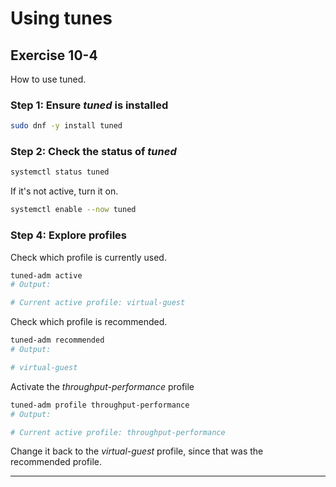 # Using tunes
## Exercise 10-4
How to use tuned.

### Step 1: Ensure *tuned* is installed

```bash
sudo dnf -y install tuned
```

### Step 2: Check the status of *tuned*

```bash
systemctl status tuned
```

If it's not active, turn it on.

```bash
systemctl enable --now tuned
```

### Step 4: Explore profiles

Check which profile is currently used.

```bash
tuned-adm active
# Output: 

# Current active profile: virtual-guest
```

Check which profile is recommended.

```bash
tuned-adm recommended
# Output: 

# virtual-guest
```

Activate the *throughput-performance* profile

```bash
tuned-adm profile throughput-performance
# Output: 

# Current active profile: throughput-performance
```

Change it back to the *virtual-guest* profile, since that was the recommended profile.

---